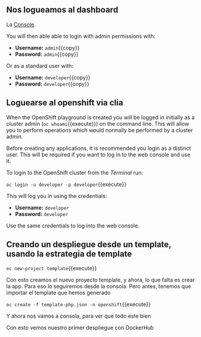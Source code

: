## Nos logueamos al dashboard 

La [Console](https://console-openshift-console-[[HOST_SUBDOMAIN]]-443-[[KATACODA_HOST]].environments.katacoda.com). 

You will then able able to login with admin permissions with:

* **Username:** ``admin``{{copy}}
* **Password:** ``admin``{{copy}}

Or as a standard user with:

* **Username:** ``developer``{{copy}}
* **Password:** ``developer``{{copy}}

## Loguearse al openshift via clia

When the OpenShift playground is created you will be logged in initially as
a cluster admin (`oc whoami`{{execute}}) on the command line. This will allow you to perform
operations which would normally be performed by a cluster admin.

Before creating any applications, it is recommended you login as a distinct
user. This will be required if you want to log in to the web console and
use it.

To login to the OpenShift cluster from the _Terminal_ run:

``oc login -u developer -p developer``{{execute}}

This will log you in using the credentials:

* **Username:** ``developer``
* **Password:** ``developer``

Use the same credentials to log into the web console.

## Creando un despliegue desde un template, usando la estrategia de template

``oc new-project template``{{execute}}

Con esto creamos el nuevo proyecto template, y ahora, lo que falta es crear la app.
Para eso lo seguiremos desde la consola.
Pero antes, tenemos que importar el template que hemos generado

``oc create -f template-php.json -n openshift``{{execute}}


Y ahora nos vamos a consola, para ver que todo este bien

Con esto vemos nuestro primer despliegue con DockerHub
